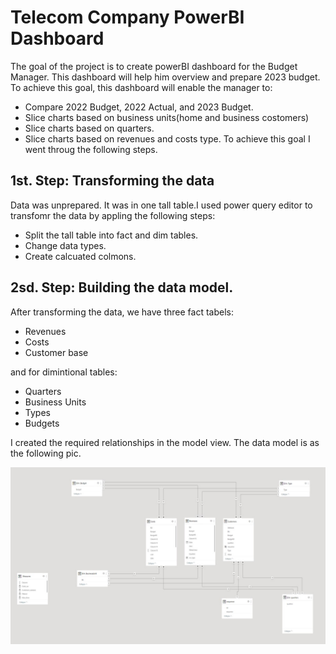 # Telecom Company PowerBI Dashboard
The goal of the project is to create powerBI dashboard for the Budget Manager. This dashboard will help him overview and prepare 2023 budget. To achieve this goal, this dashboard will enable the manager to:  
- Compare 2022 Budget, 2022 Actual, and 2023 Budget.
- Slice charts based on business units(home and business costomers)
- Slice charts based on quarters.
- Slice charts based on revenues and costs type.
To achieve this goal I went throug the following steps.

## 1st. Step: Transforming the data
Data was unprepared. It was in one tall table.I used power query editor to transfomr the data by appling the following steps:
- Split the tall table into fact and dim tables.
- Change data types.
- Create calcuated colmons.

## 2sd. Step: Building the data model.
After transforming the data, we have three fact tabels:
- Revenues
- Costs
- Customer base

and for dimintional tables:
- Quarters
- Business Units
- Types
- Budgets

I created the required relationships in the model view. The data model is as the following pic.



![alt text](https://github.com/MohamedYahiaTheAnalyst/Telecom-Company-PowerBI/blob/main/Data%20Model.jpg?raw=true)

